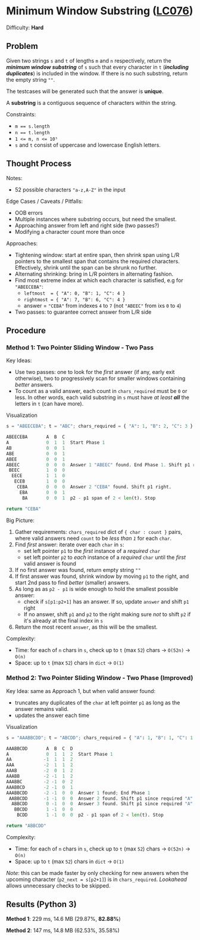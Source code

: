 # Minimum Window Substring ([LC076](https://leetcode.com/problems/minimum-window-substring/))
Difficulty: **Hard**

## Problem

Given two strings `s` and `t` of lengths `m` and `n` respectively, return the ***minimum window substring*** of `s` such that every character in `t` (***including duplicates***) is included in the window. If there is no such substring, return the empty string `""`.

The testcases will be generated such that the answer is **unique**.

A **substring** is a contiguous sequence of characters within the string.

Constraints:
- `m == s.length`
- `n == t.length`
- `1 <= m, n <= 10⁵`
- `s` and `t` consist of uppercase and lowercase English letters.

## Thought Process

Notes:
- 52 possible characters `"a-z,A-Z"` in the input

Edge Cases / Caveats / Pitfalls:
- OOB errors
- Multiple instances where substring occurs, but need the smallest.
- Approaching answer from left and right side (two passes?)
- Modifying a character count more than once

Approaches:
- Tightening window: start at entire span, then shrink span using L/R pointers to the smallest span that contains the required characters.  Effectively, shrink until the span can be shrunk no further.
- Alternating shrinking:  bring in L/R pointers in alternating fashion.
- Find most extreme index at which each character is satisfied, e.g for `"ABEECEBA"`:
    - `leftmost  = { "A": 0, "B": 1, "C": 4 }`
    - `rightmost = { "A": 7, "B": 6, "C": 4 }`
    - answer = `"CEBA"` from indexes `4` to `7` (not `"ABEEC"` from ixs `0` to `4`)
- Two passes: to guarantee correct answer from L/R side

## Procedure

### Method 1: Two Pointer Sliding Window - Two Pass

Key Ideas:
- Use two passes: one to look for the *first* answer (if any, early exit otherwise), two to progressively scan for smaller windows containing *better* answers.
- To count as a valid answer, each count in `chars_required` must be `0` or less.  In other words, each valid substring in `s` must have *at least* ***all*** the letters in `t` (can have more).

Visualization
```python
s = "ABEECEBA"; t = "ABC"; chars_required = { "A": 1, "B": 2, "C": 3 }

ABEECEBA       A  B  C  
A              0  1  1  Start Phase 1
AB             0  0  1 
ABE            0  0  1
ABEE           0  0  1
ABEEC          0  0  0  Answer 1 "ABEEC" found. End Phase 1. Shift p1 right.
 BEEC          1  0  0 
  EECE         1  1  0 
   ECEB        1  0  0 
    CEBA       0  0  0  Answer 2 "CEBA" found. Shift p1 right.
     EBA       0  0  1  
      BA       0  0  1  p2 - p1 span of 2 < len(t). Stop

return "CEBA"
```

Big Picture:
1. Gather requirements: `chars_required` dict of `{ char : count }` pairs, where valid answers need `count` to be *less than `1`*  for each `char`.
2. Find *first* answer: iterate over each `char` in `s`:
    - set left pointer `p1` to the *first* instance of a *required* `char`
    - set left pointer `p2` to *each* instance of a *required* `char` until the *first*  valid answer is found
3. If no first answer was found, return empty string `""`
4. If first answer was found, shrink window by moving `p1` to the right, and start 2nd pass to find *better* (smaller) answers.
5. As long as as `p2 - p1` is wide enough to hold the smallest possible answer:
    - check if `s[p1:p2+1]` has an answer.  If so, update `answer` and shift `p1` right
    - If no answer, shift `p1` and `p2` to the right making sure *not* to shift `p2` if it's already at the final index in `s`
6. Return the most recent `answer`, as this will be the smallest.

Complexity:
- Time: for each of `n` chars in `s`, check up to `t` (max `52`)  chars -> `O(52n)` -> `O(n)`
- Space: up to `t` (max `52`) chars in `dict` -> `O(1)`

### Method 2: Two Pointer Sliding Window - Two Phase (Improved)

Key Idea: same as Approach 1, but when valid answer found:
- truncates any duplicates of the `char` at left pointer `p1` as long as the answer remains valid.
- updates the answer each time

Visualization
```python
s = "AAABBCDD"; t = "ABCDD"; chars_required = { "A": 1, "B": 1, "C": 1, "D": 2 }

AAABBCDD       A  B  C  D  
A              0  1  1  2  Start Phase 1
AA            -1  1  1  2   
AAA           -2  1  1  2   
AAAB          -2  0  1  2   
AAABB         -2 -1  1  2   
AAABBC        -2 -1  0  2   
AAABBCD       -2 -1  0  1   
AAABBCDD      -2 -1  0  0  Answer 1 found; End Phase 1
 AABBCDD      -1 -1  0  0  Answer 2 found. Shift p1 since required "A" will be < 0
  ABBCDD       0 -1  0  0  Answer 3 found. Shift p1 since required "A" will be < 0
   BBCDD       1 -1  0  0  
    BCDD       1 -1  0  0  p2 - p1 span of 2 < len(t). Stop

return "ABBCDD"
```

Complexity:
- Time: for each of `n` chars in `s`, check up to `t` (max `52`)  chars -> `O(52n)` -> `O(n)`
- Space: up to `t` (max `52`) chars in `dict` -> `O(1)`

*Note*: this can be made faster by only checking for new answers when the upcoming character (`p2_next = s[p2+1]`) is in `chars_required`.  *Lookahead* allows unnecessary checks to be skipped.

## Results (Python 3)

**Method 1**: 229 ms, 14.6 MB (29.87%, **82.88%**)

**Method 2**: 147 ms, 14.8 MB (62.53%, 35.58%)
